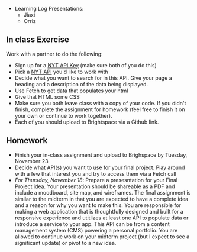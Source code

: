 * Learning Log Presentations:
  * Jiaxi
  * Orriz

## In class Exercise

Work with a partner to do the following:

  * Sign up for a [NYT API Key](https://developer.nytimes.com/get-started) (make sure both of you do this)
  * Pick a [NYT API](https://developer.nytimes.com/apis) you'd like to work with
  * Decide what you want to search for in this API. Give your page a heading and a description of the data being displayed.
  * Use Fetch to get data that populates your html
  * Give that HTML some CSS
  * Make sure you both leave class with a copy of your code. If you didn't finish, complete the assignment for homework (feel free to finish it on your own or continue to work together).
  * Each of you should upload to Brightspace via a Github link.

## Homework

  * Finish your in-class assignment and upload to Brighspace by Tuesday, November 23
  * Decide what API(s) you want to use for your final project. Play around with a few that interest you and try to access them via a Fetch call
  * *For Thursday, November 18*: Prepare a presesntation for your Final Project idea. Your presentation should be shareable as a PDF and include a moodboard, site map, and wireframes. The final assignment is similar to the midterm in that you are expected to have a complete idea and a reason for why you want to make this. You are responsible for making a web application that is thoughtfully designed and built for a responsive experience and utitlizes at least one API to populate data or introduce a service to your app. This API can be from a content management system (CMS) powering a personal portfolio. You are allowed to continue work on your midterm project (but I expect to see a significant update) or pivot to a new idea. 
